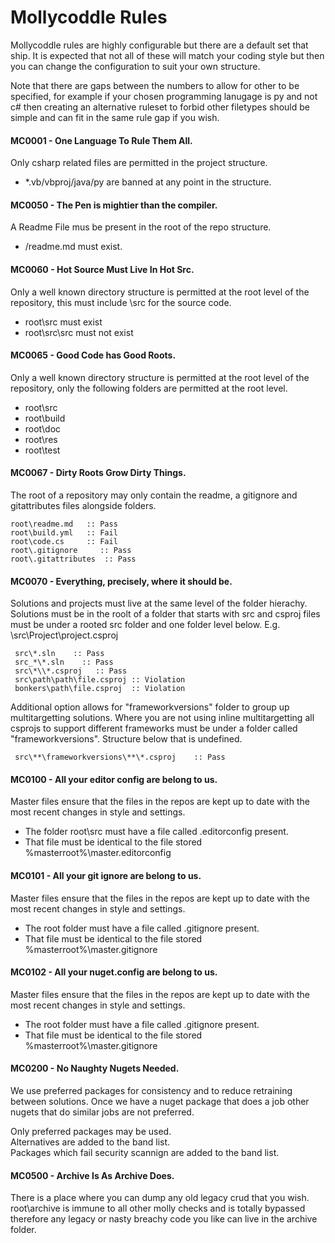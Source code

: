 # Mollycoddle Rules

Mollycoddle rules are highly configurable but there are a default set that ship.  It is expected that not all of these will match your coding style but then you can change the configuration to suit your own structure.

Note that there are gaps between the numbers to allow for other to be specified, for example if your chosen programming lanugage is py and not c# then creating an alternative ruleset to forbid other filetypes should be simple and can fit in the same rule gap if you wish.


#### MC0001 - One Language To Rule Them All.

Only csharp related files are permitted in the project structure.

* *.vb/vbproj/java/py are banned at any point in the structure.


#### MC0050 - The Pen is mightier than the compiler.

A Readme File mus be present in the root of the repo structure.

* /readme.md must exist.



#### MC0060 - Hot Source Must Live In Hot Src.

Only a well known directory structure is permitted at the root level of the repository, this must include \src for the source code.

* root\src must exist
* root\src\src must not exist



#### MC0065 - Good Code has Good Roots.

Only a well known directory structure is permitted at the root level of the repository, only the following folders are permitted at the root level.

* root\src
* root\build
* root\doc
* root\res
* root\test

#### MC0067 - Dirty Roots Grow Dirty Things.

The root of a repository may only contain the readme, a gitignore and gitattributes files alongside folders.  

```text
root\readme.md   :: Pass
root\build.yml   :: Fail
root\code.cs     :: Fail
root\.gitignore     :: Pass
root\.gitattributes  :: Pass
```

#### MC0070 - Everything, precisely, where it should be.

Solutions and projects must live at the same level of the folder hierachy.  Solutions must be in the roolt of a folder that starts with src and csproj files must be under a rooted src folder and one folder level below.  E.g. \\src\Project\project.csproj

```text
 src\*.sln    :: Pass
 src_*\*.sln    :: Pass
 src\*\\*.csproj   :: Pass
 src\path\path\file.csproj :: Violation
 bonkers\path\file.csproj  :: Violation
```

Additional option allows for "frameworkversions" folder to group up multitargetting solutions.  Where you are not using inline multitargetting all csprojs to support different frameworks must be under a folder called "frameworkversions".  Structure below that is undefined.

```text
 src\**\frameworkversions\**\*.csproj    :: Pass
```



#### <a name="MC0100"></a> MC0100 - All your editor config are belong to us.

Master files ensure that the files in the repos are kept up to date with the most recent changes in style and settings.

* The folder root\src must have a file called .editorconfig present.    
* That file must be identical to the file stored %masterroot%\master.editorconfig    

####  <a name="MC0101"></a> MC0101 - All your git ignore are belong to us.

Master files ensure that the files in the repos are kept up to date with the most recent changes in style and settings.

* The root folder must have a file called .gitignore present.    
* That file must be identical to the file stored %masterroot%\master.gitignore    

####  <a name="MC0102"></a> MC0102 - All your nuget.config are belong to us.

Master files ensure that the files in the repos are kept up to date with the most recent changes in style and settings.

* The root folder must have a file called .gitignore present.    
* That file must be identical to the file stored %masterroot%\master.gitignore    



#### <a name="MC0200"></a> MC0200 - No Naughty Nugets Needed.

We use preferred packages for consistency and to reduce retraining between solutions.  Once we have a nuget package that does a job other nugets that do similar jobs are not preferred.

Only preferred packages may be used.    
Alternatives are added to the band list.    
Packages which fail security scannign are added to the band list.    


####  <a name="MC0500"></a> MC0500 - Archive Is As Archive Does.

There is a place where you can dump any old legacy crud that you wish.  root\archive is immune to all other molly checks and is totally bypassed therefore any legacy or nasty breachy code you like can live in the archive folder.    